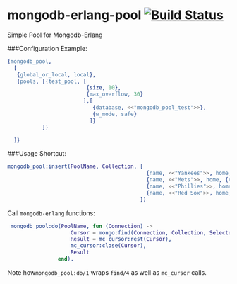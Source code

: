 # mongodb-erlang-pool [![Build Status](https://travis-ci.org/deadtrickster/mongodb-erlang-pool.svg?branch=master)](https://travis-ci.org/deadtrickster/mongodb-erlang-pool)
Simple Pool for Mongodb-Erlang

###Configuration Example:

```erlang
{mongodb_pool,
  [
   {global_or_local, local},
   {pools, [{test_pool, [
                         {size, 10},
                         {max_overflow, 30}
                        ],[
                           {database, <<"mongodb_pool_test">>},
                           {w_mode, safe}
                          ]}
           ]}

  ]}
```

###Usage
Shortcut:
```erlang
mongodb_pool:insert(PoolName, Collection, [
                                            {name, <<"Yankees">>, home, {city, <<"New York">>, state, <<"NY">>}, league, <<"American">>},
                                            {name, <<"Mets">>, home, {city, <<"New York">>, state, <<"NY">>}, league, <<"National">>},
                                            {name, <<"Phillies">>, home, {city, <<"Philadelphia">>, state, <<"PA">>}, league, <<"National">>},
                                            {name, <<"Red Sox">>, home, {city, <<"Boston">>, state, <<"MA">>}, league, <<"American">>}
                                          ])
```
Call `mongodb-erlang` functions:
```erlang
 mongodb_pool:do(PoolName, fun (Connection) ->
                    Cursor = mongo:find(Connection, Collection, Selector, Projector),
                    Result = mc_cursor:rest(Cursor),
                    mc_cursor:close(Cursor),
                    Result
                end).
```
Note how`mongodb_pool:do/1` wraps `find/4` as well as `mc_cursor` calls.
